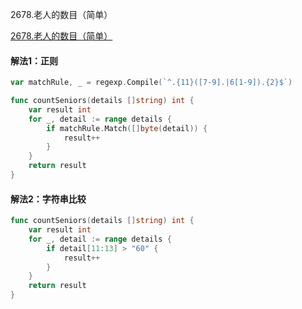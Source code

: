 2678.老人的数目（简单）

[2678.老人的数目（简单）](https://leetcode.cn/problems/number-of-senior-citizens/)



#### 解法1：正则



```go
var matchRule, _ = regexp.Compile(`^.{11}([7-9].|6[1-9]).{2}$`)

func countSeniors(details []string) int {
	var result int
	for _, detail := range details {
		if matchRule.Match([]byte(detail)) {
			result++
		}
	}
	return result
}
```



#### 解法2：字符串比较



```go
func countSeniors(details []string) int {
	var result int
	for _, detail := range details {
		if detail[11:13] > "60" {
			result++
		}
	}
	return result
}
```
